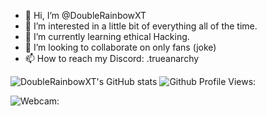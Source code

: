 - 👋 Hi, I’m @DoubleRainbowXT
- 👀 I’m interested in a little bit of everything all of the time.
- 🌱 I’m currently learning ethical Hacking.
- 💞️ I’m looking to collaborate on only fans (joke)
- 📫 How to reach my Discord: .trueanarchy

![DoubleRainbowXT's GitHub stats](https://github-readme-stats.vercel.app/api?username=DoubleRainbowXT&show_icons=true&theme=radical)  ![Github Profile Views:](https://komarev.com/ghpvc/?username=DoubleRainbowXT&color=blueviolet)

![Webcam:](https://webcam.pruem.de/hahnplatz1.jpg)
